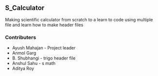 S_Calculator
------------
Making scientific calculator from scratch to a learn to code using multiple file and learn how to make header files


### Contributers
- Ayush Mahajan - Project leader
- Anmol Garg
- B. Shubhangi - trigo header file
- Anshul Sahu  - s math
- Aditya Roy
